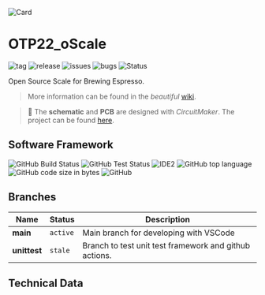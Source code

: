 ![Card](../../wiki/01_Logo/Header_oScale_v001.png)
# OTP22_oScale

![tag](https://img.shields.io/github/v/tag/knuffel-v2/OTP22_oScale?color=green)
![release](https://img.shields.io/github/v/release/knuffel-v2/OTP22_oScale?color=green)
![issues](https://img.shields.io/github/issues-raw/knuffel-v2/OTP22_oScale)
![bugs](https://img.shields.io/github/issues/knuffel-v2/OTP22_oScale/bug?color=red)
![Status](https://img.shields.io/badge/Status-Developing-yellowgreen)


Open Source Scale for Brewing Espresso.


>More information can be found in the *beautiful* [wiki](https://github.com/knuffel-v2/OTP22_oScale/wiki/home).

>:construction: The **schematic** and **PCB** are designed with *CircuitMaker*. The project can be found [here](https://circuitmaker.com/Projects/Details/SebastianOberschwendtner/OTP-22oScale).

## Software Framework
![GitHub Build Status](https://img.shields.io/github/workflow/status/knuffel-v2/OTP22_oScale/Build%20Firmware)
![GitHub Test Status](https://img.shields.io/github/workflow/status/knuffel-v2/OTP22_oScale/Unit%20Test?label=test)
![IDE2](https://img.shields.io/static/v1?label=IDE&message=VSCode&color=yellowgreen)
![GitHub top language](https://img.shields.io/github/languages/top/knuffel-v2/OTP22_oScale?color=brightgreen)
![GitHub code size in bytes](https://img.shields.io/github/languages/code-size/knuffel-v2/OTP22_oScale)
![GitHub](https://img.shields.io/github/license/knuffel-v2/OTP22_oScale)

## Branches
|Name|Status|Description|
|---|---|---|
|**main**|`active`| Main branch for developing with VSCode|
|**unittest**|`stale`| Branch to test unit test framework and github actions.|
 
## Technical Data
